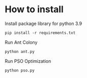 # How to install

Install package library for python 3.9
```
pip install -r requirements.txt
```

Run Ant Colony
```
python ant.py
```

Run PSO Optimization
```
python pso.py
```